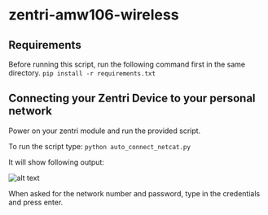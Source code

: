 # zentri-amw106-wireless

## Requirements
Before running this script, run the following command first in the same directory.
`pip install -r requirements.txt`

## Connecting your Zentri Device to your personal network

Power on your zentri module and run the provided script.

To run the script type:
`python auto_connect_netcat.py`

It will show following output:

![alt text](https://i.imgur.com/dFXOWLO.png)

When asked for the network number and password, type in the credentials and press enter.

